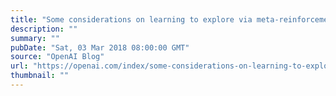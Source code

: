 ```yaml
---
title: "Some considerations on learning to explore via meta-reinforcement learning"
description: ""
summary: ""
pubDate: "Sat, 03 Mar 2018 08:00:00 GMT"
source: "OpenAI Blog"
url: "https://openai.com/index/some-considerations-on-learning-to-explore-via-meta-reinforcement-learning"
thumbnail: ""
---
```


